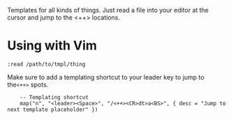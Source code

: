 Templates for all kinds of things. Just read a file into your editor at the cursor and jump to the <++> locations.

# Using with Vim

```vim
:read /path/to/tmpl/thing
```


Make sure to add a templating shortcut to your leader key to jump to
the`<++>` spots.
```vim
    -- Templating shortcut
    map("n", "<leader><Space>", "/<++><CR>dt>a<BS>", { desc = "Jump to next template placeholder" })
```
